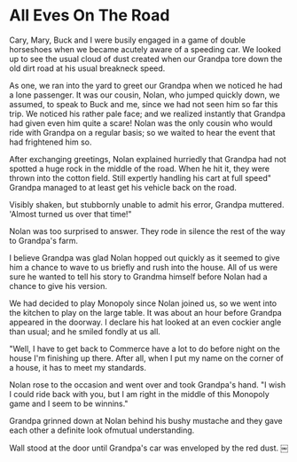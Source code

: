 All Eves On The Road
====================

Cary, Mary, Buck and I were busily engaged in a game of double horseshoes when we
became acutely aware of a speeding car. We looked up to see the usual cloud of dust
created when our Grandpa tore down the old dirt road at his usual breakneck speed.

As one, we ran into the yard to greet our Grandpa when we noticed he had a lone
passenger. It was our cousin, Nolan, who jumped quickly down, we assumed, to speak to
Buck and me, since we had not seen him so far this trip. We noticed his rather pale
face; and we realized instantly that Grandpa had given even him quite a scare! Nolan
was the only cousin who would ride with Grandpa on a regular basis; so we waited to
hear the event that had frightened him so.

After exchanging greetings, Nolan explained hurriedly that Grandpa had not spotted a
huge rock in the middle of the road. When he hit it, they were thrown into the cotton
field. Still expertly handling his cart at full speed" Grandpa managed to at least
get his vehicle back on the road.

Visibly shaken, but stubbornly unable to admit his error, Grandpa muttered. 'Almost
turned us over that time!"

Nolan was too surprised to answer. They rode in silence the rest of the way to
Grandpa's farm.

I believe Grandpa was glad Nolan hopped out quickly as it seemed to give him a chance
to wave to us briefly and rush into the house. All of us were sure he wanted to tell
his story to Grandma himself before Nolan had a chance to give his version.

We had decided to play Monopoly since Nolan joined us, so we went into the kitchen to
play on the large table. It was about an hour before Grandpa appeared in the doorway.
I declare his hat looked at an even cockier angle than usual; and he smiled fondly at
us all.

"Well, I have to get back to Commerce have a lot to do before night on the house I'm
finishing up there. After all, when I put my name on the corner of a house, it has to
meet my standards.

Nolan rose to the occasion and went over and took Grandpa's hand. "I wish I could
ride back with you, but I am right in the middle of this Monopoly game and I seem to
be winnins."

Grandpa grinned down at Nolan behind his bushy mustache and they gave each other a
definite look ofmutual understanding.

Wall stood at the door until Grandpa's car was enveloped by the red dust.  ￼
